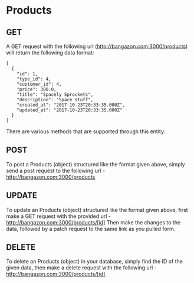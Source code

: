 # Products

## GET

A GET request with the following url (http://bangazon.com:3000/products) will return the following data format:
```
[
  {
    "id": 1,
    "type_id": 4,
    "customer_id": 4,
    "price": 300.0,
    "title": "Spacely Sprockets",
    "description": "Space stuff",
    "created_at": "2017-10-23T20:33:35.000Z",
    "updated_at": "2017-10-23T20:33:35.000Z"
  }
]
```
There are various methods that are supported through this entity:

## POST


To post a Products (object) structured like the format given above, simply send a post request to the following url - 
http://bangazon.com:3000/products

## UPDATE

To update an Products (object) structured like the format given above, first make a GET request with the provided url - 
http://bangazon.com:3000/products/[id]
Then make the changes to the data, followed by a patch request to the same link as you pulled form.

## DELETE

To delete an Products (object) in your database, simply find the ID of the given data, then make a delete request with the following url -
http://bangazon.com:3000/products/[id]